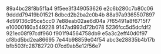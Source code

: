 89a4bc28f8b5f1a4
9f5ee3f349053626
e2c6b280c7b80c06
9dddd79419b01521
8dbcd2b2ba2c0b4b
88a97a9365507897
4d99136c95ce5cc0
7e88eab02ae6d04a
7f65491a8f6715f7
e10000160a549228
9147ad993d72b078
5236fcc5d5dcfdf2
921ec08f97cdf960
f901f94564758db9
e5a3c2eff40d0f97
cf8bd5bd2ea86695
7e44b98859e04f54
abc3e28835b4b17b
bfb503fc28782720
07cd9ab5e12f56e7
